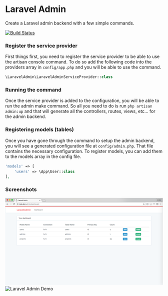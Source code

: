 # Laravel Admin
Create a Laravel admin backend with a few simple commands.

[![Build Status](https://travis-ci.org/jordanbardsley7/laravel-admin.svg)](https://travis-ci.org/jordanbardsley7/laravel-admin.svg)

### Register the service provider
First things first, you need to register the service provider to be able to use the artisan console command.
To do so add the following code into the providers array in `config/app.php` and you will be able to use 
the command.

```php
\LaravelAdmin\LaravelAdminServiceProvider::class
```

### Running the command
Once the service provider is added to the configuration, you will be able to run the admin make command. So all
you need to do is run `php artisan admin:up` and that will generate all the controllers, routes, views, etc...
for the admin backend.

### Registering models (tables)
Once you have gone through the command to setup the admin backend, you will see a generated configuration file at
`config/admin.php`. That file contains the necessary configuration. To register models, you can add them to the
models array in the config file.

```php
'models' => [
    'users' => \App\User::class
],
```

### Screenshots
![Laravel Admin Demo](/demo.png?raw=true)
![Laravel Admin Demo](/demo2.png?raw=true)